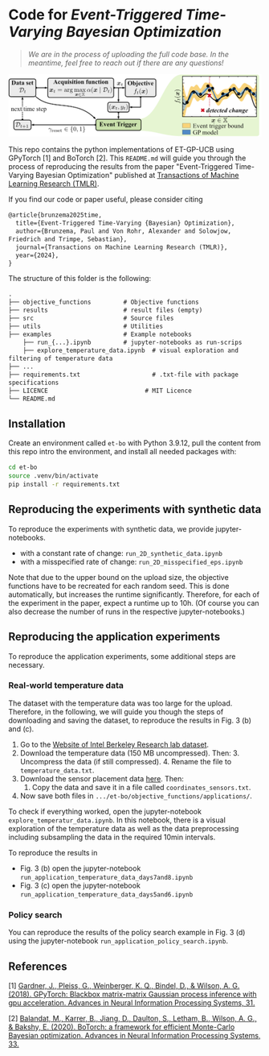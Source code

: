 # Code for *Event-Triggered Time-Varying Bayesian Optimization*

> _We are in the process of uploading the full code base. In the meantime, feel free to reach out if there are any questions!_

![Overview of Event-Triggered Time-Varying Bayesian Optimization](examples/header.png "Overview of Event-Triggered Time-Varying Bayesian Optimization")

This repo contains the python implementations of ET-GP-UCB using GPyTorch [1] and BoTorch [2]. This `README.md` will guide you through the process of reproducing the results from the paper "Event-Triggered Time-Varying Bayesian Optimization" published at [Transactions of Machine Learning Research (TMLR)](https://jmlr.org/tmlr/index.html).

If you find our code or paper useful, please consider citing

```
@article{brunzema2025time,
  title={Event-Triggered Time-Varying {Bayesian} Optimization},
  author={Brunzema, Paul and Von Rohr, Alexander and Solowjow, Friedrich and Trimpe, Sebastian},
  journal={Transactions on Machine Learning Research (TMLR)},
  year={2024},
}
```


The structure of this folder is the following:

    .
    ├── objective_functions         # Objective functions
    ├── results                     # result files (empty)
    ├── src                         # Source files
    ├── utils                       # Utilities
    ├── examples                    # Example notebooks
        ├── run_{...}.ipynb         # jupyter-notebooks as run-scrips
        ├── explore_temperature_data.ipynb	# visual exploration and filtering of temperature data
    ├── ...
    ├── requirements.txt				    # .txt-file with package specifications
    ├── LICENCE         			      # MIT Licence
    └── README.md
    

## Installation
Create an environment called `et-bo` with Python 3.9.12, pull the content from this repo intro the environment, and install all needed packages with:

```bash
cd et-bo
source .venv/bin/activate
pip install -r requirements.txt
```

## Reproducing the experiments with synthetic data

To reproduce the experiments with synthetic data, we provide jupyter-notebooks.

- with a constant rate of change: `run_2D_synthetic_data.ipynb` 
- with a misspecified rate of change: `run_2D_misspecified_eps.ipynb`

Note that due to the upper bound on the upload size, the objective functions have to be recreated for each random seed. This is done automatically, but increases the runtime significantly. Therefore, for each of the experiment in the paper, expect a runtime up to 10h. (Of course you can also decrease the number of runs in the respective jupyter-notebooks.)

## Reproducing the application experiments

To reproduce the application experiments, some additional steps are necessary. 

### Real-world temperature data

The dataset with the temperature data was too large for the upload. Therefore, in the following, we will guide you though the steps of downloading and saving the dataset, to reproduce the results in Fig. 3 (b) and (c).

1. Go to the [Website of Intel Berkeley Research lab dataset](http://db.csail.mit.edu/labdata/labdata.html).
2. Download the temperature data (150 MB uncompressed). Then:
	3. Uncompress the data (if still compressed).
	4. Rename the file to `temperature_data.txt`.
3. Download the sensor placement data [here](http://db.csail.mit.edu/labdata/mote_locs.txt). Then:
	1. Copy the data and save it in a file called `coordinates_sensors.txt`.
4. Now save both files in `.../et-bo/objective_functions/applications/`.

To check if everything worked, open the jupyter-notebook `explore_temperatur_data.ipynb`. In this notebook, there is a visual exploration of the temperature data as well as the data preprocessing including subsampling the data in the required 10min intervals.

To reproduce the results in

- Fig. 3 (b) open the jupyter-notebook `run_application_temperature_data_days7and8.ipynb`
- Fig. 3 (c) open the jupyter-notebook `run_application_temperature_data_days5and6.ipynb`

### Policy search

You can reproduce the results of the policy search example in Fig. 3 (d) using the jupyter-notebook `run_application_policy_search.ipynb`. 

## References

[1] [Gardner, J., Pleiss, G., Weinberger, K. Q., Bindel, D., & Wilson, A. G. (2018). GPyTorch: Blackbox matrix-matrix Gaussian process inference with gpu acceleration. Advances in Neural Information Processing Systems, 31.](https://proceedings.neurips.cc/paper/2018/hash/27e8e17134dd7083b050476733207ea1-Abstract.html)

[2] [Balandat, M., Karrer, B., Jiang, D., Daulton, S., Letham, B., Wilson, A. G., & Bakshy, E. (2020). BoTorch: a framework for efficient Monte-Carlo Bayesian optimization. Advances in Neural Information Processing Systems, 33.](https://proceedings.neurips.cc/paper/2020/hash/f5b1b89d98b7286673128a5fb112cb9a-Abstract.html)